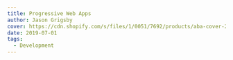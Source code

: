 ```yaml
---
title: Progressive Web Apps
author: Jason Grigsby
cover: https://cdn.shopify.com/s/files/1/0051/7692/products/aba-cover-28_200x@3x.png
date: 2019-07-01
tags:
  - Development
---
```

